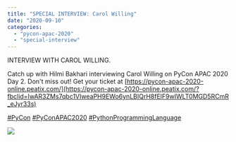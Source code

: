 ```yaml
---
title: "SPECIAL INTERVIEW: Carol Willing"
date: "2020-09-10"
categories: 
  - "pycon-apac-2020"
  - "special-interview"
---
```


INTERVIEW WITH CAROL WILLING.

Catch up with Hilmi Bakhari interviewing Carol Willing on PyCon APAC 2020 Day 2. Don't miss out! Get your ticket at [https://pycon-apac-2020-online.peatix.com/](https://pycon-apac-2020-online.peatix.com/?fbclid=IwAR3ZMs7qbc1VIweaPH9EWo6ynLBIQrH8fElF9wIWLT0MGD5RCmR_eJyr33s)

[#PyCon](https://www.facebook.com/hashtag/pycon?source=feed_text&epa=HASHTAG&__xts__%5B0%5D=68.ARC927WtiAAMoywzUR-xzi23MFbvWM9SD346WUvE0Valuq3WYD_Va1MKgTqvxWEcHD2Cg-ocWr9t2eIsF2V4IEx7Bl5EILkzTbwjpzomgcDU8zLCfPFApmlraIxALyqBSg6ZMmyibWyHx5gT8dNDVA9fdrn6euD9LBW_naxA0OEhA6jYjoJu1djMkDLgAYA8FAQc1hatx-Y-N3m2ST0PDxQfkpFS6RTVh6AH92O1gmOgJwdXzfhMUe5jxmnYQfDTSvAbU9b4lWoyvBS9eR3UMJVGS6RhUsY90YsqnDTddWjQJVAP9y_gtsA4dy3b4-b-dUzDJuWR1SltEsuQI1RHnLE&__tn__=%2ANK-R) [#PyConAPAC2020](https://www.facebook.com/hashtag/pyconapac2020?source=feed_text&epa=HASHTAG&__xts__%5B0%5D=68.ARC927WtiAAMoywzUR-xzi23MFbvWM9SD346WUvE0Valuq3WYD_Va1MKgTqvxWEcHD2Cg-ocWr9t2eIsF2V4IEx7Bl5EILkzTbwjpzomgcDU8zLCfPFApmlraIxALyqBSg6ZMmyibWyHx5gT8dNDVA9fdrn6euD9LBW_naxA0OEhA6jYjoJu1djMkDLgAYA8FAQc1hatx-Y-N3m2ST0PDxQfkpFS6RTVh6AH92O1gmOgJwdXzfhMUe5jxmnYQfDTSvAbU9b4lWoyvBS9eR3UMJVGS6RhUsY90YsqnDTddWjQJVAP9y_gtsA4dy3b4-b-dUzDJuWR1SltEsuQI1RHnLE&__tn__=%2ANK-R) [#PythonProgrammingLanguage](https://www.facebook.com/hashtag/pythonprogramminglanguage?source=feed_text&epa=HASHTAG&__xts__%5B0%5D=68.ARC927WtiAAMoywzUR-xzi23MFbvWM9SD346WUvE0Valuq3WYD_Va1MKgTqvxWEcHD2Cg-ocWr9t2eIsF2V4IEx7Bl5EILkzTbwjpzomgcDU8zLCfPFApmlraIxALyqBSg6ZMmyibWyHx5gT8dNDVA9fdrn6euD9LBW_naxA0OEhA6jYjoJu1djMkDLgAYA8FAQc1hatx-Y-N3m2ST0PDxQfkpFS6RTVh6AH92O1gmOgJwdXzfhMUe5jxmnYQfDTSvAbU9b4lWoyvBS9eR3UMJVGS6RhUsY90YsqnDTddWjQJVAP9y_gtsA4dy3b4-b-dUzDJuWR1SltEsuQI1RHnLE&__tn__=%2ANK-R)

![](https://pyconmy.files.wordpress.com/2020/09/13th-900-1000-interview-carol.png?w=1024)
